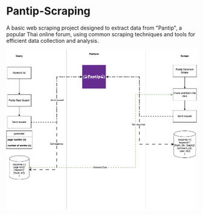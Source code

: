 # Pantip-Scraping
A basic web scraping project designed to extract data from "Pantip", a popular Thai online forum, using common scraping techniques and tools for efficient data collection and analysis.




![screenshot](screen_shot.jpg)
